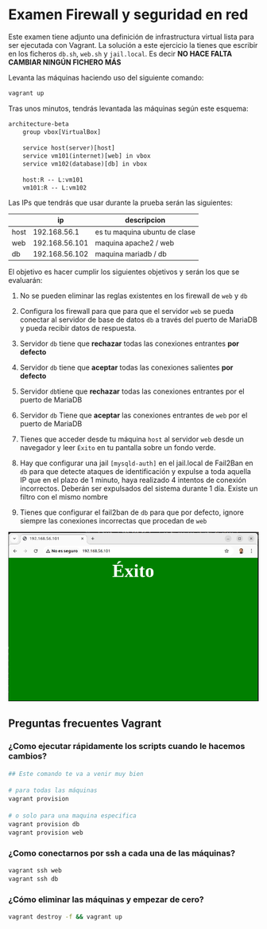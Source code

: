 # Examen Firewall y seguridad en red

Este examen tiene adjunto una definición de infrastructura virtual lista para ser ejecutada con Vagrant.
La solución a este ejercicio la tienes que escribir en los ficheros `db.sh`, `web.sh` y `jail.local`. Es decir **NO HACE FALTA CAMBIAR NINGÚN FICHERO MÁS**

Levanta las máquinas haciendo uso del siguiente comando:

```sh
vagrant up
```

Tras unos minutos, tendrás levantada las máquinas según este esquema:

```mermaid
architecture-beta
    group vbox[VirtualBox]

    service host(server)[host]
    service vm101(internet)[web] in vbox
    service vm102(database)[db] in vbox

    host:R -- L:vm101
    vm101:R -- L:vm102    
```

Las IPs que tendrás que usar durante la prueba serán las siguientes:

|       | ip             | descripcion                   |
|-------|----------------|-------------------------------|
| host  | 192.168.56.1   | es tu maquina ubuntu de clase |
| web   | 192.168.56.101 | maquina apache2 / web         |
| db    | 192.168.56.102 | maquina mariadb / db          |

El objetivo es hacer cumplir los siguientes objetivos y serán los que se evaluarán:

1. No se pueden eliminar las reglas existentes en los firewall de `web` y `db`

2. Configura los firewall para que para que el servidor `web` se pueda conectar al servidor de base de datos `db` a través del puerto de MariaDB y pueda recibir datos de respuesta.

3. Servidor `db` tiene que **rechazar** todas las conexiones entrantes **por defecto**

4. Servidor `db` tiene que **aceptar** todas las conexiones salientes **por defecto**

5. Servidor `db`tiene que **rechazar** todas las conexiones entrantes por el puerto de MariaDB

6. Servidor `db` Tiene que **aceptar** las conexiones entrantes de `web` por el puerto de MariaDB

7. Tienes que acceder desde tu máquina `host` al servidor `web` desde un navegador y leer `Éxito` en tu pantalla sobre un fondo verde.

8. Hay que configurar una jail `[mysqld-auth]` en el jail.local de Fail2Ban en `db` para que detecte ataques de identificación y expulse a toda aquella IP que en el plazo de 1 minuto, haya realizado 4 intentos de conexión incorrectos. Deberán ser expulsados del sistema durante 1 día. Existe un filtro con el mismo nombre

9. Tienes que configurar el fail2ban de `db` para que por defecto, ignore siempre las conexiones incorrectas que procedan de `web`

![Exito](images/exito.png)

## Preguntas frecuentes Vagrant

### ¿Como ejecutar rápidamente los scripts cuando le hacemos cambios?

```sh
## Este comando te va a venir muy bien

# para todas las máquinas
vagrant provision

# o solo para una maquina especifica
vagrant provision db
vagrant provision web
```

### ¿Como conectarnos por ssh a cada una de las máquinas?

```sh
vagrant ssh web
vagrant ssh db
```

### ¿Cómo eliminar las máquinas y empezar de cero?

```sh
vagrant destroy -f && vagrant up 
```
